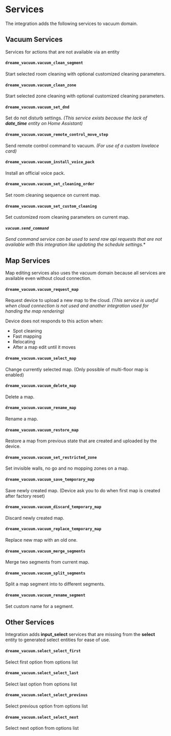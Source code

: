 # Services
The integration adds the following services to vacuum domain. 

## Vacuum Services
Services for actions that are not available via an entity

#### `dreame_vacuum.vacuum_clean_segment`

Start selected room cleaning with optional customized cleaning parameters.

#### `dreame_vacuum.vacuum_clean_zone`

Start selected zone cleaning with optional customized cleaning parameters.

#### `dreame_vacuum.vacuum_set_dnd`

Set do not disturb settings. *(This service exists because the lack of **date_time** entity on Home Assistant)*

#### `dreame_vacuum.vacuum_remote_control_move_step`

Send remote control command to vacuum. *(For use of a custom lovelace card)*

#### `dreame_vacuum.vacuum_install_voice_pack`

Install an official voice pack.

#### `dreame_vacuum.vacuum_set_cleaning_order`

Set room cleaning sequence on current map. 

#### `dreame_vacuum.vacuum_set_custom_cleaning`

Set customized room cleaning parameters on current map. 

#### *`vacuum.send_command`*

*Send command service can be used to send raw api requests that are not available with this integration like updating the schedule settings.**

## Map Services
Map editing services also uses the vacuum domain because all services are available even without cloud connection.

#### `dreame_vacuum.vacuum_request_map`

Request device to upload a new map to the cloud. *(This service is useful when cloud connection is not used and another integration used for handing the map rendering)*

Device does not responds to this action when:
- Spot cleaning
- Fast mapping
- Relocating
- After a map edit until it moves

#### `dreame_vacuum.vacuum_select_map`

Change currently selected map. (Only possible of multi-floor map is enabled)

#### `dreame_vacuum.vacuum_delete_map`

Delete a map.

#### `dreame_vacuum.vacuum_rename_map`

Rename a map.

#### `dreame_vacuum.vacuum_restore_map`

Restore a map from previous state that are created and uploaded by the device.

#### `dreame_vacuum.vacuum_set_restricted_zone`

Set invisible walls, no go and no mopping zones on a map.

#### `dreame_vacuum.vacuum_save_temporary_map`

Save newly created map. (Device ask you to do when first map is created after factory reset)

#### `dreame_vacuum.vacuum_discard_temporary_map`

Discard newly created map.

#### `dreame_vacuum.vacuum_replace_temporary_map`

Replace new map with an old one.

#### `dreame_vacuum.vacuum_merge_segments`

Merge two segments from current map.

#### `dreame_vacuum.vacuum_split_segments`

Split a map segment into to different segments.

#### `dreame_vacuum.vacuum_rename_segment`

Set custom name for a segment.

## Other Services
Integration adds **input_select** services that are missing from the **select** entity to generated select entities for ease of use.

#### `dreame_vacuum.select_select_first`

Select first option from options list

#### `dreame_vacuum.select_select_last`

Select last option from options list

#### `dreame_vacuum.select_select_previous`

Select previous option from options list

#### `dreame_vacuum.select_select_next`

Select next option from options list